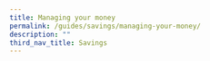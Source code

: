 ```yaml
---
title: ​Managing your money
permalink: /guides/savings/managing-your-money/
description: ""
third_nav_title: Savings
---
```

